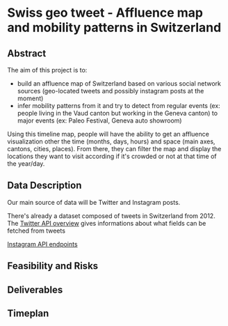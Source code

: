 # Swiss geo tweet - Affluence map and mobility patterns in Switzerland

## Abstract 

The aim of this project is to:
- build an affluence map of Switzerland based on various social network sources (geo-located tweets and possibly instagram posts at the moment)
- infer mobility patterns from it and try to detect from regular events (ex: people living in the Vaud canton but working in the Geneva canton) to major events (ex: Paleo Festival, Geneva auto showroom)

Using this timeline map, people will have the ability to get an affluence visualization other the time (months, days, hours) and space (main axes, cantons, cities, places). From there, they can filter the map and display the locations they want to visit according if it's crowded or not at that time of the year/day.

## Data Description

Our main source of data will be Twitter and Instagram posts.

There's already a dataset composed of tweets in Switzerland from 2012. The [Twitter API overview](https://dev.twitter.com/overview/api) gives informations about what fields can be fetched from tweets

[Instagram API endpoints](https://www.instagram.com/developer/endpoints/)

## Feasibility and Risks

## Deliverables

## Timeplan
